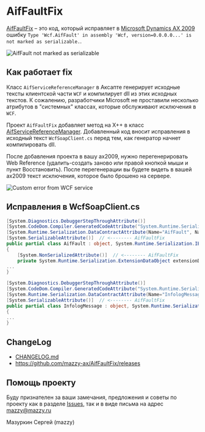 # AifFaultFix

[project]:https://github.com/mazzy-ax/AifFaultFix
[license]:https://github.com/mazzy-ax/AifFaultFix/blob/master/LICENSE
[ax2009]:ax2009

[AifFaultFix][project] &ndash; это код, который исправляет в [Microsoft Dynamics AX 2009][ax2009] ошибку `Type 'Wcf.AifFault' in assembly 'Wcf, version=0.0.0.0...' is not marked as serializable.`.

![AifFault not marked as serializable](https://github.com/mazzy-ax/AifFaultFix/wiki/img/AifFault-not-marked-as-serializable.png)

## Как работает fix

Класс `AifServiceReferenceManager` в Аксапте генерирует исходные тексты клиентской части `WCF` и компилирует dll из этих исходных текстов. К сожалению, разработчики Microsoft не проставили несколько атрибутов в "системных" классах, которые обслуживают исключения в `WCF`.

Проект `AifFaultFix` добавляет метод на X++ в класс [AifServiceReferenceManager](ax2009/Src/Class_AifServiceReferenceManager.xpp). Добавленный код вносит исправления в исходный текст `WcfSoapClient.cs` перед тем, как генератор начнет компилировать dll.

После добавления проекта в вашу ax2009, нужно перегенерировать Web Reference (удалить-создать заново или правой кнопкой мыши и пункт Восстановить). После перегенерации вы будете видеть в вашей ax2009 текст исключения, которое было брошено на сервере.

![Custom error from WCF service](https://github.com/mazzy-ax/AifFaultFix/wiki/img/custom-error.png)

## Исправления в WcfSoapClient.cs

````csharp
[System.Diagnostics.DebuggerStepThroughAttribute()]
[System.CodeDom.Compiler.GeneratedCodeAttribute("System.Runtime.Serialization", "3.0.0.0")]
[System.Runtime.Serialization.DataContractAttribute(Name="AifFault", Namespace="http://schemas.microsoft.com/dynamics/2008/01/documents/Fault")]
[System.SerializableAttribute()]  // <-------- AifFaultFix
public partial class AifFault : object, System.Runtime.Serialization.IExtensibleDataObject
{
    [System.NonSerializedAttribute()]  // <-------- AifFaultFix
    private System.Runtime.Serialization.ExtensionDataObject extensionDataField;
...
}

[System.Diagnostics.DebuggerStepThroughAttribute()]
[System.CodeDom.Compiler.GeneratedCodeAttribute("System.Runtime.Serialization", "3.0.0.0")]
[System.Runtime.Serialization.DataContractAttribute(Name="InfologMessage", Namespace="http://schemas.datacontract.org/2004/07/Microsoft.Dynamics.AX.Framework.Services")]
[System.SerializableAttribute()]  // <-------- AifFaultFix
public partial class InfologMessage : object, System.Runtime.Serialization.IExtensibleDataObject
{
...
}
````

## ChangeLog

* [CHANGELOG.md](CHANGELOG.md)
* <https://github.com/mazzy-ax/AifFaultFix/releases>

## Помощь проекту

Буду признателен за ваши замечания, предложения и советы по проекту как в разделе [Issues](https://github.com/mazzy-ax/AifFaultFix/issues), так и в виде письма на адрес <mazzy@mazzy.ru>

Мазуркин Сергей (mazzy)
